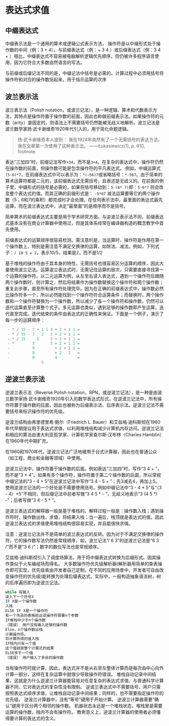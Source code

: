 # 表达式求值

## 中缀表达式

中缀表示法是一个通用的算术或逻辑公式表示方法， 操作符是以中缀形式处于操作数的中间（例：3 + 4）。与前缀表达式（例：+ 3 4 ）或后缀表达式（例：3 4 + ）相比，中缀表达式不容易被电脑解析逻辑优先顺序，但仍被许多程序语言使用，因为它符合大多数自然语言的写法。

与前缀或后缀记法不同的是，中缀记法中括号是必需的。计算过程中必须用括号将操作符和对应的操作数括起来，用于指示运算的次序

## 波兰表示法

波兰表示法（Polish notation，或波兰记法），是一种逻辑、算术和代数表示方法，其特点是操作符置于操作数的前面，因此也称做前缀表示法。如果操作符的元数（arity）是固定的，则语法上不需要括号仍然能被无歧义地解析。波兰记法是波兰数学家扬·武卡谢维奇1920年代引入的，用于简化命题逻辑。
> 扬·武卡谢维奇本人提到：
我在1924年突然有了一个无需括号的表达方法，我在文章第一次使用了这种表示法。
——Łukasiewicz(1), p. 610, footnote.

表达“三加四”时，前缀记法写作`+34`，而不是`3+4`。在复杂的表达式中，操作符仍然在操作数的前面，但操作数可能是包含操作符的平凡表达式。 例如，中缀运算式`(5-6)*7`，在前缀表达式中可以表示为：`*(−56)7`或省略括号：`*-567`。由于简单的算术运算符都是二元的，该前缀表达式无需括号，且表述是无歧义的。在前面的例子里，中缀形式的括号是必需的，如果将括号移动到：`5-(6* 7)`即：`5-6*7`
则会改变整个表达式的值。而其正确的前缀形式是：
`-5*67`
减法运算要等它的两个操作数（5；6和7的乘积）都完成时才会处理。在任何表示法中，最里面的表达式最先运算，而在波兰表达式中，决定“最里面”的是顺序而不是括号。

简单算术的前缀表达式主要是用于学术研究方面。与逆波兰表示法不同，前缀表达式基本没有在商业计算器中使用过，但是其体系经常在编译器构造的概念教学中首先使用。

前缀表达式的运算顺序很容易检测。需注意的是，当运算时，操作符是作用在第一个操作数上，特别是需注意不满足交换律的运算，如除法、减法。例如，下列式子：`/ 10 5 = 2`，表示10/5，结果是2，而不是1/2

基于堆栈的操作符由于其本身的特性，无需括号也很容易区分运算的顺序，因此大量使用波兰记法。运算波兰表达式时，无需记住运算的层次，只需要直接寻找第一个运算的操作符。以二元运算为例，从左至右读入表达式，遇到一个操作符后跟随两个操作数时，则计算之，然后将结果作为操作数替换这个操作符和两个操作数；重复此步骤，直至所有操作符处理完毕。因为在正确的前缀表达式中，操作数必然比操作符多一个，所以必然能找到一个操作符符合运算条件；而替换时，两个操作数和一个操作符替换为一个操作数，所以减少了各一个操作符和操作数，仍然可以迭代运算直至计算整个式子。多元运算也类似，遇到足够的操作数即产生运算，迭代直至完成。迭代结束的条件由表达式的正确性来保证。下面是一个例子，演示了每一步的运算顺序：

```cpp
 - * / 15 - 7 + 1 1 3 + 2 + 1 1 =
 - * / 15 - 7   2   3 + 2 + 1 1 =
 - * / 15     5     3 + 2 + 1 1 =
 - *        3       3 + 2 + 1 1 =
 -          9         + 2 + 1 1 =
 -          9         + 2   2   =
 -          9         4         =
                5
```

## 逆波兰表示法

逆波兰表示法（Reverse Polish notation，RPN，或逆波兰记法），是一种是由波兰数学家扬·武卡谢维奇1920年引入的数学表达式形式，在逆波兰记法中，所有操作符置于操作数的后面，因此也被称为后缀表示法、后序表示法。逆波兰记法不需要括号来标识操作符的优先级。

逆波兰结构由弗里德里希·鲍尔（Friedrich L. Bauer）和艾兹格·迪科斯彻在1960年代早期提议用于表达式求值，以利用堆栈结构减少计算机内存访问。逆波兰记法和相应的算法由澳大利亚哲学家、计算机学家查尔斯·汉布林（Charles Hamblin）在1960年代中期扩充。

在1960和1970年代，逆波兰记法广泛地被用于台式计算器，因此也在普通公众（如工程、商业和金融等领域）中使用。

逆波兰记法中，操作符置于操作数的后面。例如表达“三加四”时，写作“3 4 + ”，而不是“3 + 4”。如果有多个操作符，操作符置于第二个操作数的后面，所以常规中缀记法的“3 - 4 + 5”在逆波兰记法中写作“3 4 - 5 + ”：先3减去4，再加上5。使用逆波兰记法的一个好处是不需要使用括号。例如中缀记法中“3 - 4 * 5”与“（3 - 4）*5”不相同，但后缀记法中前者写做“3 4 5 * - ”，无歧义地表示“3 (4 5 *) -”；后者写做“3 4 - 5 * ”。

逆波兰表达式的解释器一般是基于堆栈的。解释过程一般是：操作数入栈；遇到操作符时，操作数出栈，求值，将结果入栈；当一遍后，栈顶就是表达式的值。因此逆波兰表达式的求值使用堆栈结构很容易实现，并且能很快求值。

注意：逆波兰记法并不是简单的波兰表达式的反转。因为对于不满足交换律的操作符，它的操作数写法仍然是常规顺序，如，波兰记法“/ 6 3”的逆波兰记法是“6 3 /”而不是“3 6 /”；数字的数位写法也是常规顺序。

艾兹格·迪科斯彻引入了调度场算法，用于将中缀表达式转换为后缀形式。因其操作类似于火车编组场而得名。 大多数操作符优先级解析器(解析器用简单的查表操作即可实现，优先级表由开发者自己定制，在不同的应用场景中，开发者可自由改变操作符的优先级)能转换为处理后缀表达式，实际中，一般构造抽象语法树，树的后序遍历即为逆波兰记法。

```cpp
while 有输入
读入下一个符号X
IF X是一个操作数
入栈
ELSE IF X是一个操作符
有一个先验的表格给出该操作符需要n个参数
IF堆栈中少于n个操作数
（错误） 用户没有输入足够的操作数
Else，n个操作数出栈
计算操作符。
将计算所得的值入栈
IF栈内只有一个值
这个值就是整个计算式的结果
ELSE多于一个值
（错误） 用户输入了多余的操作数
```

当有操作符时就计算，因此，表达式并不是从右至左整体计算而是每次由中心向外计算一部分，这样在复杂运算中就很少导致操作符错误。
堆栈自动记录中间结果，这就是为什么逆波兰计算器能容易对任意复杂的表达式求值。与普通科学计算器不同，它对表达式的复杂性没有限制。
逆波兰表达式中不需要括号，用户只需按照表达式顺序求值，让堆栈自动记录中间结果；同样的，也不需要指定操作符的优先级。
逆波兰计算器中，没有“等号”键用于开始计算。
逆波兰计算器需要“确认”键用于区分两个相邻的操作数。
机器状态永远是一个堆栈状态，堆栈里是需要运算的操作数，栈内不会有操作符。
教育意义上，逆波兰计算器的使用者必须懂得要计算的表达式的含义。
